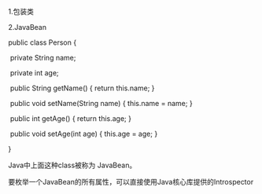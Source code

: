 1.包装类

2.JavaBean

public class Person {

​    private String name;

​    private int age;





​    public String getName() { return this.name; }

​    public void setName(String name) { this.name = name; }





​    public int getAge() { return this.age; }

​    public void setAge(int age) { this.age = age; }

}



Java中上面这种class被称为 JavaBean。

要枚举一个JavaBean的所有属性，可以直接使用Java核心库提供的Introspector